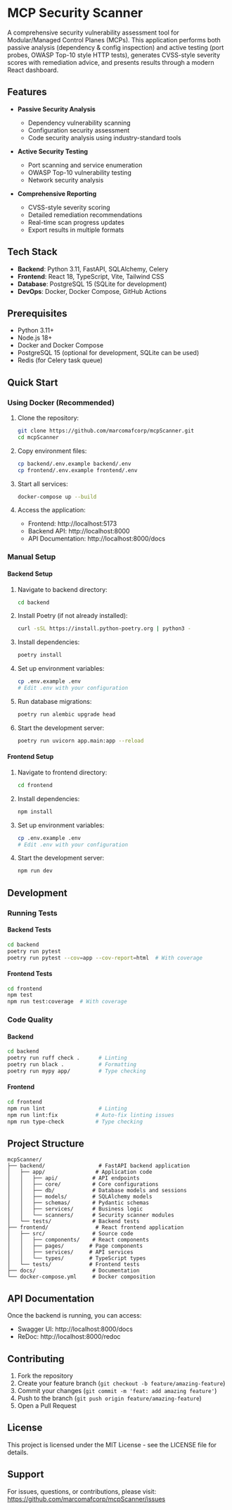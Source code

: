 # MCP Security Scanner

A comprehensive security vulnerability assessment tool for Modular/Managed Control Planes (MCPs). This application performs both passive analysis (dependency & config inspection) and active testing (port probes, OWASP Top-10 style HTTP tests), generates CVSS-style severity scores with remediation advice, and presents results through a modern React dashboard.

## Features

- **Passive Security Analysis**
  - Dependency vulnerability scanning
  - Configuration security assessment
  - Code security analysis using industry-standard tools
  
- **Active Security Testing**
  - Port scanning and service enumeration
  - OWASP Top-10 vulnerability testing
  - Network security analysis
  
- **Comprehensive Reporting**
  - CVSS-style severity scoring
  - Detailed remediation recommendations
  - Real-time scan progress updates
  - Export results in multiple formats

## Tech Stack

- **Backend**: Python 3.11, FastAPI, SQLAlchemy, Celery
- **Frontend**: React 18, TypeScript, Vite, Tailwind CSS
- **Database**: PostgreSQL 15 (SQLite for development)
- **DevOps**: Docker, Docker Compose, GitHub Actions

## Prerequisites

- Python 3.11+
- Node.js 18+
- Docker and Docker Compose
- PostgreSQL 15 (optional for development, SQLite can be used)
- Redis (for Celery task queue)

## Quick Start

### Using Docker (Recommended)

1. Clone the repository:
   ```bash
   git clone https://github.com/marcomafcorp/mcpScanner.git
   cd mcpScanner
   ```

2. Copy environment files:
   ```bash
   cp backend/.env.example backend/.env
   cp frontend/.env.example frontend/.env
   ```

3. Start all services:
   ```bash
   docker-compose up --build
   ```

4. Access the application:
   - Frontend: http://localhost:5173
   - Backend API: http://localhost:8000
   - API Documentation: http://localhost:8000/docs

### Manual Setup

#### Backend Setup

1. Navigate to backend directory:
   ```bash
   cd backend
   ```

2. Install Poetry (if not already installed):
   ```bash
   curl -sSL https://install.python-poetry.org | python3 -
   ```

3. Install dependencies:
   ```bash
   poetry install
   ```

4. Set up environment variables:
   ```bash
   cp .env.example .env
   # Edit .env with your configuration
   ```

5. Run database migrations:
   ```bash
   poetry run alembic upgrade head
   ```

6. Start the development server:
   ```bash
   poetry run uvicorn app.main:app --reload
   ```

#### Frontend Setup

1. Navigate to frontend directory:
   ```bash
   cd frontend
   ```

2. Install dependencies:
   ```bash
   npm install
   ```

3. Set up environment variables:
   ```bash
   cp .env.example .env
   # Edit .env with your configuration
   ```

4. Start the development server:
   ```bash
   npm run dev
   ```

## Development

### Running Tests

#### Backend Tests
```bash
cd backend
poetry run pytest
poetry run pytest --cov=app --cov-report=html  # With coverage
```

#### Frontend Tests
```bash
cd frontend
npm test
npm run test:coverage  # With coverage
```

### Code Quality

#### Backend
```bash
cd backend
poetry run ruff check .      # Linting
poetry run black .           # Formatting
poetry run mypy app/         # Type checking
```

#### Frontend
```bash
cd frontend
npm run lint                 # Linting
npm run lint:fix            # Auto-fix linting issues
npm run type-check          # Type checking
```

## Project Structure

```
mcpScanner/
├── backend/                 # FastAPI backend application
│   ├── app/                # Application code
│   │   ├── api/           # API endpoints
│   │   ├── core/          # Core configurations
│   │   ├── db/            # Database models and sessions
│   │   ├── models/        # SQLAlchemy models
│   │   ├── schemas/       # Pydantic schemas
│   │   ├── services/      # Business logic
│   │   └── scanners/      # Security scanner modules
│   └── tests/             # Backend tests
├── frontend/               # React frontend application
│   ├── src/               # Source code
│   │   ├── components/    # React components
│   │   ├── pages/        # Page components
│   │   ├── services/     # API services
│   │   └── types/        # TypeScript types
│   └── tests/            # Frontend tests
├── docs/                  # Documentation
└── docker-compose.yml     # Docker composition
```

## API Documentation

Once the backend is running, you can access:
- Swagger UI: http://localhost:8000/docs
- ReDoc: http://localhost:8000/redoc

## Contributing

1. Fork the repository
2. Create your feature branch (`git checkout -b feature/amazing-feature`)
3. Commit your changes (`git commit -m 'feat: add amazing feature'`)
4. Push to the branch (`git push origin feature/amazing-feature`)
5. Open a Pull Request

## License

This project is licensed under the MIT License - see the LICENSE file for details.

## Support

For issues, questions, or contributions, please visit:
https://github.com/marcomafcorp/mcpScanner/issues